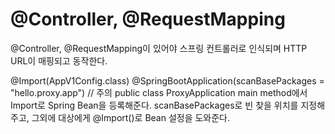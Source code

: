 # @Controller, @RequestMapping

@Controller, @RequestMapping이 있어야 스프링 컨트롤러로 인식되며
HTTP URL이 매핑되고 동작한다.

@Import(AppV1Config.class)
@SpringBootApplication(scanBasePackages = "hello.proxy.app") // 주의
public class ProxyApplication
    main method에서 Import로 Spring Bean을 등록해준다.
    scanBasePackages로 빈 찾을 위치를 지정해주고, 그외에 대상에게 @Import()로 Bean 설정을 도와준다.



















